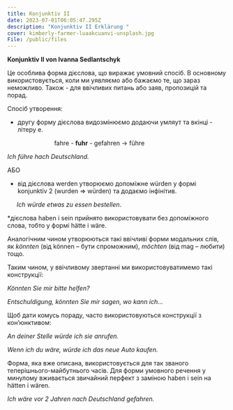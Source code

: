 ```yaml
---
title: Konjunktiv II
date: 2023-07-01T06:05:47.295Z
description: "Konjunktiv II Erklärung "
cover: kimberly-farmer-luaakcuanvi-unsplash.jpg
File: /public/files
---
```


**Konjunktiv II von Ivanna Sedlantschyk**

Це особлива форма дієслова, що виражає умовний спосіб. В основному використовується, коли ми уявляємо або бажаємо те, що зараз неможливо. Також - для ввічливих питань або заяв, пропозицій та порад.

Спосіб утворення: 

- другу форму дієслова видозмінюємо додаючи умляут та вкінці - літеру е. 

`				`fahre 	   -	**fuhr**	  -	gefahren
 -> führe

*Ich führe hach Deutschland.*

АБО

- від дієслова werden утворюємо допоміжне würden у формі konjunktiv 2 (wurden => würden) та додаємо інфінітив.

`	`*Ich würde etwas zu essen bestellen*.

\*дієслова haben i sein прийнято використовувати без допоміжного слова, тобто у формі hätte i wäre.

Аналогічним чином утворюються такі ввічливі форми модальних слів, як *könnten* (від können – бути спроможним), *möchten* (від mag – любити) тощо.

Таким чином, у ввічливому звертанні ми використовуватимемо такі конструкції:

*Könnten Sie mir bitte helfen?* 

*Entschuldigung, könnten Sie mir sagen, wo kann ich…*

Щоб дати комусь пораду, часто використовуються конструкції з кон’юнктивом: 

*An deiner Stelle würde ich sie anrufen.*

*Wenn ich du wäre, würde ich das neue Auto kaufen.* 

Форма, яка вже описана, використовується для так званого теперішнього-майбутнього часів. Для форми умовного речення у минулому вживається звичайний перфект з заміною haben i sein на hätten i wären. 

*Ich wäre vor 2 Jahren nach Deutschland gefahren.*
